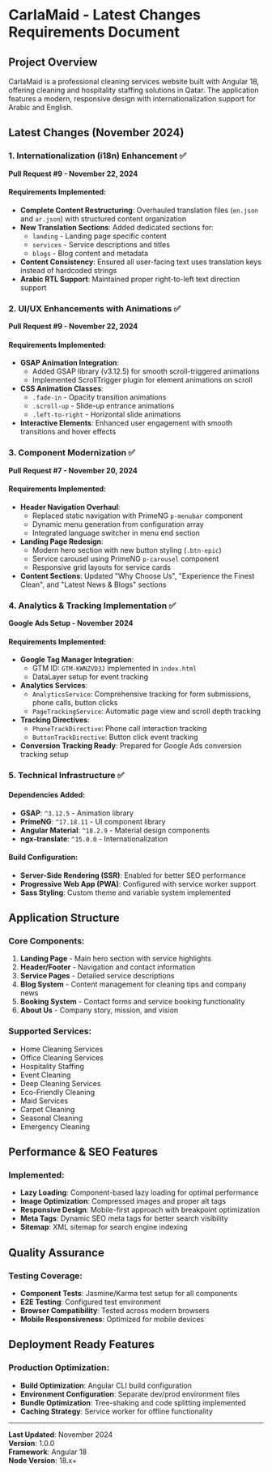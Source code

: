 # CarlaMaid - Latest Changes Requirements Document

## Project Overview
CarlaMaid is a professional cleaning services website built with Angular 18, offering cleaning and hospitality staffing solutions in Qatar. The application features a modern, responsive design with internationalization support for Arabic and English.

## Latest Changes (November 2024)

### 1. Internationalization (i18n) Enhancement ✅
**Pull Request #9 - November 22, 2024**

#### Requirements Implemented:
- **Complete Content Restructuring**: Overhauled translation files (`en.json` and `ar.json`) with structured content organization
- **New Translation Sections**: Added dedicated sections for:
  - `landing` - Landing page specific content
  - `services` - Service descriptions and titles
  - `blogs` - Blog content and metadata
- **Content Consistency**: Ensured all user-facing text uses translation keys instead of hardcoded strings
- **Arabic RTL Support**: Maintained proper right-to-left text direction support

### 2. UI/UX Enhancements with Animations ✅
**Pull Request #9 - November 22, 2024**

#### Requirements Implemented:
- **GSAP Animation Integration**: 
  - Added GSAP library (v3.12.5) for smooth scroll-triggered animations
  - Implemented ScrollTrigger plugin for element animations on scroll
- **CSS Animation Classes**:
  - `.fade-in` - Opacity transition animations
  - `.scroll-up` - Slide-up entrance animations
  - `.left-to-right` - Horizontal slide animations
- **Interactive Elements**: Enhanced user engagement with smooth transitions and hover effects

### 3. Component Modernization ✅
**Pull Request #7 - November 20, 2024**

#### Requirements Implemented:
- **Header Navigation Overhaul**:
  - Replaced static navigation with PrimeNG `p-menubar` component
  - Dynamic menu generation from configuration array
  - Integrated language switcher in menu end section
- **Landing Page Redesign**:
  - Modern hero section with new button styling (`.btn-epic`)
  - Service carousel using PrimeNG `p-carousel` component
  - Responsive grid layouts for service cards
- **Content Sections**: Updated "Why Choose Us", "Experience the Finest Clean", and "Latest News & Blogs" sections

### 4. Analytics & Tracking Implementation ✅
**Google Ads Setup - November 2024**

#### Requirements Implemented:
- **Google Tag Manager Integration**:
  - GTM ID: `GTM-KWNZVD3J` implemented in `index.html`
  - DataLayer setup for event tracking
- **Analytics Services**:
  - `AnalyticsService`: Comprehensive tracking for form submissions, phone calls, button clicks
  - `PageTrackingService`: Automatic page view and scroll depth tracking
- **Tracking Directives**:
  - `PhoneTrackDirective`: Phone call interaction tracking
  - `ButtonTrackDirective`: Button click event tracking
- **Conversion Tracking Ready**: Prepared for Google Ads conversion tracking setup

### 5. Technical Infrastructure ✅

#### Dependencies Added:
- **GSAP**: `^3.12.5` - Animation library
- **PrimeNG**: `^17.18.11` - UI component library
- **Angular Material**: `^18.2.9` - Material design components
- **ngx-translate**: `^15.0.0` - Internationalization

#### Build Configuration:
- **Server-Side Rendering (SSR)**: Enabled for better SEO performance
- **Progressive Web App (PWA)**: Configured with service worker support
- **Sass Styling**: Custom theme and variable system implemented

## Application Structure

### Core Components:
1. **Landing Page** - Main hero section with service highlights
2. **Header/Footer** - Navigation and contact information
3. **Service Pages** - Detailed service descriptions
4. **Blog System** - Content management for cleaning tips and company news
5. **Booking System** - Contact forms and service booking functionality
6. **About Us** - Company story, mission, and vision

### Supported Services:
- Home Cleaning Services
- Office Cleaning Services  
- Hospitality Staffing
- Event Cleaning
- Deep Cleaning Services
- Eco-Friendly Cleaning
- Maid Services
- Carpet Cleaning
- Seasonal Cleaning
- Emergency Cleaning

## Performance & SEO Features

### Implemented:
- **Lazy Loading**: Component-based lazy loading for optimal performance
- **Image Optimization**: Compressed images and proper alt tags
- **Responsive Design**: Mobile-first approach with breakpoint optimization
- **Meta Tags**: Dynamic SEO meta tags for better search visibility
- **Sitemap**: XML sitemap for search engine indexing

## Quality Assurance

### Testing Coverage:
- **Component Tests**: Jasmine/Karma test setup for all components
- **E2E Testing**: Configured test environment
- **Browser Compatibility**: Tested across modern browsers
- **Mobile Responsiveness**: Optimized for mobile devices

## Deployment Ready Features

### Production Optimization:
- **Build Optimization**: Angular CLI build configuration
- **Environment Configuration**: Separate dev/prod environment files
- **Bundle Optimization**: Tree-shaking and code splitting implemented
- **Caching Strategy**: Service worker for offline functionality

---

**Last Updated**: November 2024  
**Version**: 1.0.0  
**Framework**: Angular 18  
**Node Version**: 18.x+ 